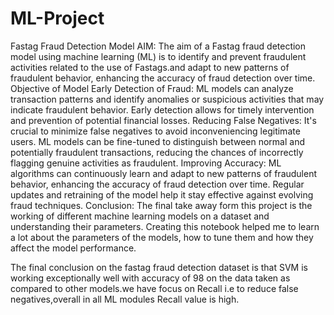 # ML-Project
Fastag Fraud Detection Model
AIM:
The aim of a Fastag fraud detection model using machine learning (ML) is to identify and prevent fraudulent activities related to the use of Fastags.and adapt to new patterns of fraudulent behavior, enhancing the accuracy of fraud detection over time.
Objective of Model 
Early Detection of Fraud: ML models can analyze transaction patterns and identify anomalies or suspicious activities that may indicate fraudulent behavior. Early detection allows for timely intervention and prevention of potential financial losses.
Reducing False Negatives: It's crucial to minimize false negatives to avoid inconveniencing legitimate users. ML models can be fine-tuned to distinguish between normal and potentially fraudulent transactions, reducing the chances of incorrectly flagging genuine activities as fraudulent.
Improving Accuracy: ML algorithms can continuously learn and adapt to new patterns of fraudulent behavior, enhancing the accuracy of fraud detection over time. Regular updates and retraining of the model help it stay effective against evolving fraud techniques.
Conclusion: The final take away form this project is the working of different machine learning models on a dataset and understanding their parameters. Creating this notebook helped me to learn a lot about the parameters of the models, how to tune them and how they affect the model performance.

The final conclusion on the fastag fraud detection dataset is that SVM is working exceptionally well with accuracy of 98 on the data taken as compared to other models.we have focus on Recall i.e to reduce false negatives,overall in all ML modules Recall value is high.


